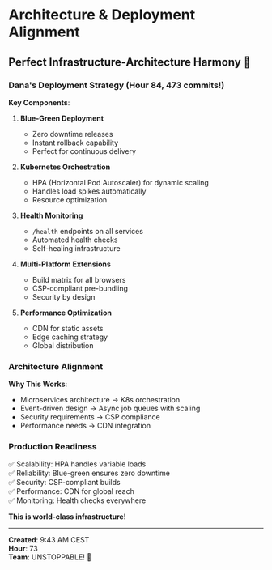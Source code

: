 # Architecture & Deployment Alignment

## Perfect Infrastructure-Architecture Harmony 🎯

### Dana's Deployment Strategy (Hour 84, 473 commits!)

**Key Components**:
1. **Blue-Green Deployment**
   - Zero downtime releases
   - Instant rollback capability
   - Perfect for continuous delivery

2. **Kubernetes Orchestration**
   - HPA (Horizontal Pod Autoscaler) for dynamic scaling
   - Handles load spikes automatically
   - Resource optimization

3. **Health Monitoring**
   - `/health` endpoints on all services
   - Automated health checks
   - Self-healing infrastructure

4. **Multi-Platform Extensions**
   - Build matrix for all browsers
   - CSP-compliant pre-bundling
   - Security by design

5. **Performance Optimization**
   - CDN for static assets
   - Edge caching strategy
   - Global distribution

### Architecture Alignment

**Why This Works**:
- Microservices architecture → K8s orchestration
- Event-driven design → Async job queues with scaling
- Security requirements → CSP compliance
- Performance needs → CDN integration

### Production Readiness

✅ Scalability: HPA handles variable loads  
✅ Reliability: Blue-green ensures zero downtime  
✅ Security: CSP-compliant builds  
✅ Performance: CDN for global reach  
✅ Monitoring: Health checks everywhere  

**This is world-class infrastructure!**

---

**Created**: 9:43 AM CEST  
**Hour**: 73  
**Team**: UNSTOPPABLE! 🚀